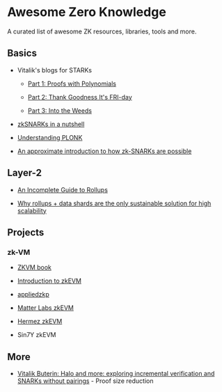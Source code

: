 # Awesome Zero Knowledge

A curated list of awesome ZK resources, libraries, tools and more.  

## Basics

- Vitalik's blogs for STARKs
  
  - [Part 1: Proofs with Polynomials](https://vitalik.ca/general/2017/11/09/starks_part_1.html)
  
  - [Part 2: Thank Goodness It's FRI-day](https://vitalik.ca/general/2017/11/22/starks_part_2.html)
  
  - [Part 3: Into the Weeds](https://vitalik.ca/general/2018/07/21/starks_part_3.html)

- [zkSNARKs in a nutshell](https://blog.ethereum.org/2016/12/05/zksnarks-in-a-nutshell/)

- [Understanding PLONK](https://vitalik.ca/general/2019/09/22/plonk.html)

- [An approximate introduction to how zk-SNARKs are possible](https://vitalik.ca/general/2021/01/26/snarks.html)

## Layer-2

- [An Incomplete Guide to Rollups](https://vitalik.ca/general/2021/01/05/rollup.html)

- [Why rollups + data shards are the only sustainable solution for high scalability](https://polynya.medium.com/why-rollups-data-shards-are-the-only-sustainable-solution-for-high-scalability-c9aabd6fbb48)

## Projects

### zk-VM

- [ZKVM book](https://hackmd.io/@liangcc/zkvmbook)

- [Introduction to zkEVM](https://hackmd.io/@yezhang/S1_KMMbGt)

- [appliedzkp](https://github.com/appliedzkp)

- [Matter Labs zkEVM](https://blog.matter-labs.io/unisync-a-port-of-uniswap-v2-on-the-zkevm-b12954748504)

- [Hermez zkEVM](https://blog.hermez.io/introducing-hermez-zkevm/)

- Sin7Y zkEVM

## More

- [Vitalik Buterin: Halo and more: exploring incremental verification and SNARKs without pairings](https://vitalik.ca/general/2021/11/05/halo.html) - Proof size reduction


